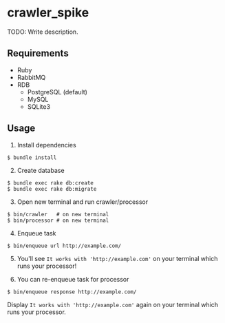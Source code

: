 # crawler_spike

TODO: Write description.

## Requirements

- Ruby
- RabbitMQ
- RDB
  - PostgreSQL (default)
  - MySQL
  - SQLite3

## Usage

1. Install dependencies

```
$ bundle install
```

2. Create database

```
$ bundle exec rake db:create
$ bundle exec rake db:migrate
```

3. Open new terminal and run crawler/processor

```
$ bin/crawler   # on new terminal
$ bin/processor # on new terminal
```

4. Enqueue task

```
$ bin/enqueue url http://example.com/
```

5. You'll see `It works with 'http://example.com'` on your terminal which runs your processor!

6. You can re-enqueue task for processor

```
$ bin/enqueue response http://example.com/
```

Display `It works with 'http://example.com'` again on your terminal which runs your processor.
